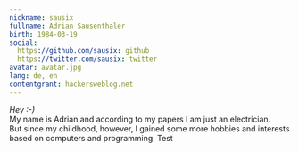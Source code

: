 ```yaml
---
nickname: sausix
fullname: Adrian Sausenthaler
birth: 1984-03-19
social:
  https://github.com/sausix: github
  https://twitter.com/sausix: twitter
avatar: avatar.jpg
lang: de, en
contentgrant: hackersweblog.net
---
```

*Hey :-)*  
My name is Adrian and according to my papers I am just an electrician.  
But since my childhood, however, I gained some more hobbies and interests based on computers and programming.
Test
